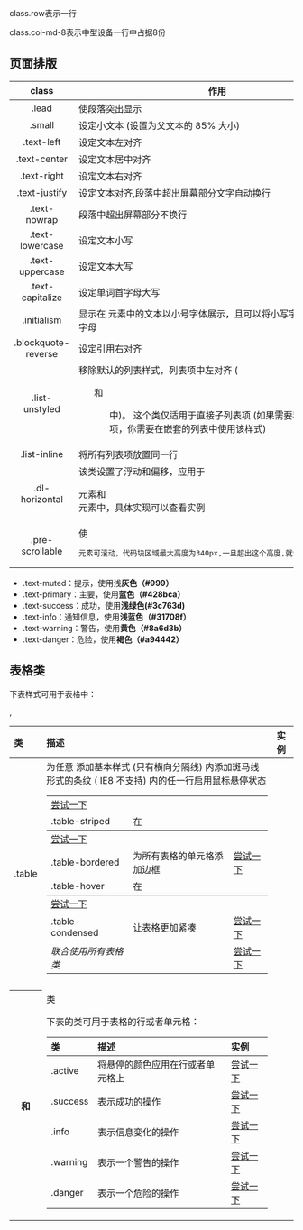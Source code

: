 class.row表示一行

class.col-md-8表示中型设备一行中占据8份

## 页面排版

|        class        | 作用                                                         |
| :-----------------: | ------------------------------------------------------------ |
|        .lead        | 使段落突出显示                                               |
|       .small        | 设定小文本 (设置为父文本的 85% 大小)                         |
|     .text-left      | 设定文本左对齐                                               |
|    .text-center     | 设定文本居中对齐                                             |
|     .text-right     | 设定文本右对齐                                               |
|    .text-justify    | 设定文本对齐,段落中超出屏幕部分文字自动换行                  |
|    .text-nowrap     | 段落中超出屏幕部分不换行                                     |
|   .text-lowercase   | 设定文本小写                                                 |
|   .text-uppercase   | 设定文本大写                                                 |
|  .text-capitalize   | 设定单词首字母大写                                           |
|     .initialism     | 显示在 <abbr> 元素中的文本以小号字体展示，且可以将小写字母转换为大写字母 |
| .blockquote-reverse | 设定引用右对齐                                               |
|   .list-unstyled    | 移除默认的列表样式，列表项中左对齐 ( <ul> 和 <ol> 中)。 这个类仅适用于直接子列表项 (如果需要移除嵌套的列表项，你需要在嵌套的列表中使用该样式) |
|    .list-inline     | 将所有列表项放置同一行                                       |
|   .dl-horizontal    | 该类设置了浮动和偏移，应用于 <dl> 元素和 <dt> 元素中，具体实现可以查看实例 |
|   .pre-scrollable   | 使 <pre> 元素可滚动，代码块区域最大高度为340px,一旦超出这个高度,就会在Y轴出现滚动条 |

- .text-muted：提示，使用浅**灰色（#999）**
- .text-primary：主要，使用**蓝色（#428bca）**
- .text-success：成功，使用**浅绿色(#3c763d)**
- .text-info：通知信息，使用**浅蓝色（#31708f）**
- .text-warning：警告，使用**黄色（#8a6d3b）**
- .text-danger：危险，使用**褐色（#a94442）**





## 表格类

下表样式可用于表格中：

| 类                   | 描述                                            | 实例                                                         |
| :------------------- | :---------------------------------------------- | :----------------------------------------------------------- |
| .table               | 为任意 <table> 添加基本样式 (只有横向分隔线)    | [尝试一下](https://www.runoob.com/try/try.php?filename=trybs_ref_table&) |
| .table-striped       | 在 <tbody> 内添加斑马线形式的条纹 ( IE8 不支持) | [尝试一下](https://www.runoob.com/try/try.php?filename=trybs_ref_table-striped) |
| .table-bordered      | 为所有表格的单元格添加边框                      | [尝试一下](https://www.runoob.com/try/try.php?filename=trybs_ref_table-bordered) |
| .table-hover         | 在 <tbody> 内的任一行启用鼠标悬停状态           | [尝试一下](https://www.runoob.com/try/try.php?filename=trybs_ref_table-hover) |
| .table-condensed     | 让表格更加紧凑                                  | [尝试一下](https://www.runoob.com/try/try.php?filename=trybs_ref_table-condensed) |
| *联合使用所有表格类* |                                                 | [尝试一下](https://www.runoob.com/try/try.php?filename=trybs_ref_table-all) |

### <tr>, <th> 和 <td> 类

下表的类可用于表格的行或者单元格：

| 类       | 描述                             | 实例                                                         |
| :------- | :------------------------------- | :----------------------------------------------------------- |
| .active  | 将悬停的颜色应用在行或者单元格上 | [尝试一下](https://www.runoob.com/try/try.php?filename=trybs_ref_tr_active) |
| .success | 表示成功的操作                   | [尝试一下](https://www.runoob.com/try/try.php?filename=trybs_ref_tr_success) |
| .info    | 表示信息变化的操作               | [尝试一下](https://www.runoob.com/try/try.php?filename=trybs_ref_tr_info) |
| .warning | 表示一个警告的操作               | [尝试一下](https://www.runoob.com/try/try.php?filename=trybs_ref_tr_warning) |
| .danger  | 表示一个危险的操作               | [尝试一下](https://www.runoob.com/try/try.php?filename=trybs_ref_tr_danger) |